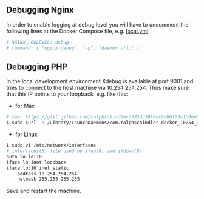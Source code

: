 ## Debugging Nginx
In order to enable logging at debug level you will have to uncomment the following
lines at the Docker Compose file, e.g. [local.yml](local.yml)
```yaml
# NGINX_LOGLEVEL: debug
# command: [ "nginx-debug", "-g", "daemon off;" ]
```

## Debugging PHP
In the local development environment Xdebug is available at port 9001 and tries
to connect to the host machine via 10.254.254.254. Thus make sure that this IP
points to your loopback, e.g. like this:

* for Mac

```bash
# see: https://gist.github.com/ralphschindler/535dc5916ccbd06f53c1b0ee5a868c93
$ sudo curl -o /Library/LaunchDaemons/com.ralphschindler.docker_10254_alias.plist https://gist.githubusercontent.com/ralphschindler/535dc5916ccbd06f53c1b0ee5a868c93/raw/com.ralphschindler.docker_10254_alias.plist
```

* for Linux

```bash
$ sudo vi /etc/network/interfaces
# interfaces(5) file used by ifup(8) and ifdown(8)
auto lo lo:10
iface lo inet loopback
iface lo:10 inet static
    address 10.254.254.254
    netmask 255.255.255.255
```

Save and restart the machine.
